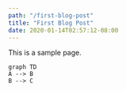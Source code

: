 ```yaml
---
path: "/first-blog-post"
title: "First Blog Post"
date: 2020-01-14T02:57:12-08:00
---
```


This is a sample page.

```mermaid
graph TD
A --> B
B --> C
```